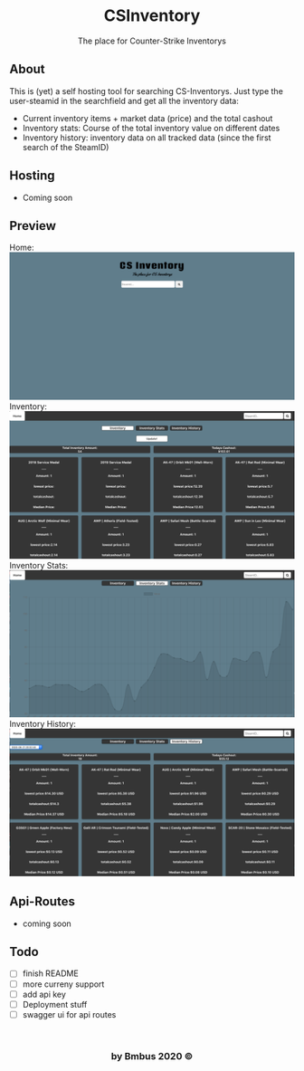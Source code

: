 <div align="center"> 
    <h1>CSInventory</h1>
    The place for Counter-Strike Inventorys
</div>

## About
This is (yet) a self hosting tool for searching CS-Inventorys. Just type the user-steamid in the searchfield and get all the inventory data:
- Current inventory items + market data (price) and the total cashout
- Inventory stats: Course of the total inventory value on different dates
- Inventory history: inventory data on all tracked data (since the first search of the SteamID)

## Hosting
- Coming soon 

## Preview 
Home:
</br>
![home](https://github.com/Bmbus/csinventory/blob/master/preview_img/home.png)
</br>
Inventory:
</br>
![inventory](https://github.com/Bmbus/csinventory/blob/master/preview_img/inventory.png)
</br>
Inventory Stats:
</br>
![inventory_stats](https://github.com/Bmbus/csinventory/blob/master/preview_img/inventory_stats.png)
</br>
Inventory History:
</br>
![inventory_history](https://github.com/Bmbus/csinventory/blob/master/preview_img/inventory_history.png)
</br>

## Api-Routes
- coming soon

## Todo
- [ ] finish README
- [ ] more curreny support
- [ ] add api key
- [ ] Deployment stuff
- [ ] swagger ui for api routes

</br>

<div align="center">
    <h3>by Bmbus 2020 &copy</h3>
</div>

